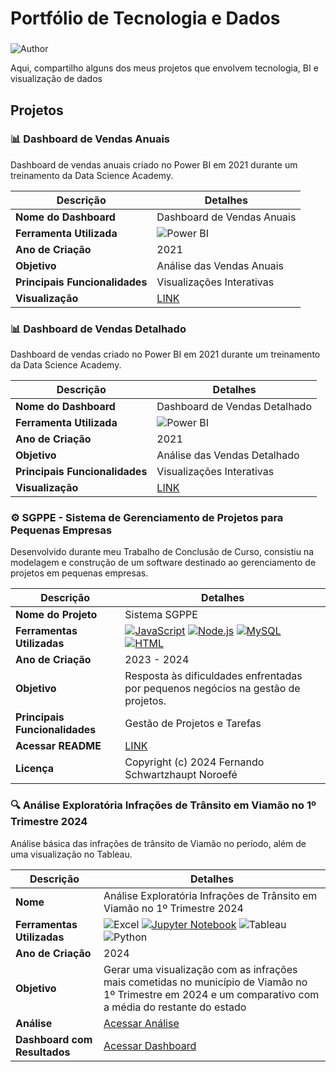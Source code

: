 # Portfólio de Tecnologia e Dados
###
![Author](https://img.shields.io/badge/author-Fernando%20Schwartzhaupt%20Noroefé-blue)

Aqui, compartilho alguns dos meus projetos que envolvem tecnologia, BI e visualização de dados

## Projetos

###  📊 Dashboard de Vendas Anuais

Dashboard de vendas anuais criado no Power BI em 2021 durante um treinamento da Data Science Academy.

| **Descrição**                              | **Detalhes**                               |
|--------------------------------------------|--------------------------------------------|
| **Nome do Dashboard**                      | Dashboard de Vendas Anuais                 |
| **Ferramenta Utilizada**                   | ![Power BI](https://img.shields.io/badge/Power%20BI-F2C811?logo=power-bi&logoColor=black)|
| **Ano de Criação**                         | 2021                                       |
| **Objetivo**                               | Análise das Vendas Anuais                  |
| **Principais Funcionalidades**             | Visualizações Interativas                  |
| **Visualização**                           | [LINK](https://github.com/noroefe/portfolio/blob/main/Dashboard%20de%20Vendas%20-%201/EstudoCaso1.pdf)  |

###  📊 Dashboard de Vendas Detalhado

Dashboard de vendas criado no Power BI em 2021 durante um treinamento da Data Science Academy.

| **Descrição**                              | **Detalhes**                               |
|--------------------------------------------|--------------------------------------------|
| **Nome do Dashboard**                      | Dashboard de Vendas Detalhado              |
| **Ferramenta Utilizada**                   | ![Power BI](https://img.shields.io/badge/Power%20BI-F2C811?logo=power-bi&logoColor=black)|
| **Ano de Criação**                         | 2021                                       |
| **Objetivo**                               | Análise das Vendas Detalhado               |
| **Principais Funcionalidades**             | Visualizações Interativas                  |
| **Visualização**                           | [LINK](https://github.com/noroefe/portfolio/blob/main/Dashboard%20de%20Vendas%20-%202/EstudoCaso2.pdf)|

###  ⚙️ SGPPE - Sistema de Gerenciamento de Projetos para Pequenas Empresas

Desenvolvido durante meu Trabalho de Conclusão de Curso, consistiu na modelagem e construção de um software destinado ao gerenciamento de projetos em pequenas empresas.

| **Descrição**                              | **Detalhes**                               |
|--------------------------------------------|--------------------------------------------|
| **Nome do Projeto**                        | Sistema SGPPE                              |
| **Ferramentas Utilizadas**                 | [![JavaScript](https://img.shields.io/badge/JavaScript-ES6+-yellow.svg)](https://developer.mozilla.org/en-US/docs/Web/JavaScript) [![Node.js](https://img.shields.io/badge/Node.js-v12.18.3-green.svg)](https://nodejs.org/) [![MySQL](https://img.shields.io/badge/SQL-MySQL-blue.svg)](https://www.mysql.com/) [![HTML](https://img.shields.io/badge/HTML-5-orange.svg)](https://developer.mozilla.org/en-US/docs/Web/HTML)|
| **Ano de Criação**                         | 2023 - 2024                                |
| **Objetivo**                               | Resposta às dificuldades enfrentadas por pequenos negócios na gestão de projetos. |
| **Principais Funcionalidades**             | Gestão de Projetos e Tarefas               |
| **Acessar README**                         | [LINK](https://github.com/noroefe/portfolio/blob/main/sistema_sgppe/README.md)|
| **Licença**                                | Copyright (c) 2024 Fernando Schwartzhaupt Noroefé |

###  🔍 Análise Exploratória Infrações de Trânsito em Viamão no 1º Trimestre 2024

Análise básica das infrações de trânsito de Viamão no período, além de uma visualização no Tableau.

| **Descrição**                              | **Detalhes**                               |
|--------------------------------------------|--------------------------------------------|
| **Nome**                                   | Análise Exploratória Infrações de Trânsito em Viamão no 1º Trimestre 2024|
| **Ferramentas Utilizadas**                 | ![Excel](https://img.shields.io/badge/Excel-217346?logo=microsoft-excel&logoColor=white) [![Jupyter Notebook](https://img.shields.io/badge/Jupyter-Notebook-orange.svg)](https://jupyter.org/) ![Tableau](https://img.shields.io/badge/Tableau-E97627?logo=tableau&logoColor=white) ![Python](https://img.shields.io/badge/Python-3776AB?logo=python&logoColor=white)       |
| **Ano de Criação**                         | 2024                                       |
| **Objetivo**                               | Gerar uma visualização com as infrações mais cometidas no município de Viamão no 1º Trimestre em 2024 e um comparativo com a média do restante do estado|
| **Análise**                                | [Acessar Análise](https://github.com/noroefe/portfolio/blob/56b5962f2468e8ed37aa16dc2b5db4804a0eaf2d/analise_infracoes_viamao_1t_2024/%20An%C3%A1lise%20Infra%C3%A7%C3%B5es%20de%20Tr%C3%A2nsito%20em%20Viam%C3%A3o%20no%201%C2%BA%20Trimestre%202024.ipynb)|
| **Dashboard com Resultados**               | [Acessar Dashboard](https://public.tableau.com/app/profile/fernando.schwartzhaupt.noroef./viz/Dashboard-Viamo-1T-2024/Dashboard)|


